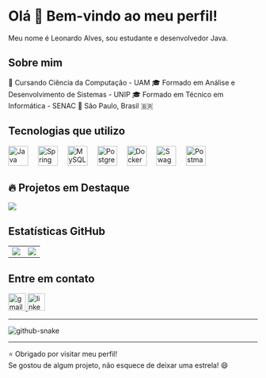 # Olá 👋 Bem-vindo ao meu perfil!

Meu nome é Leonardo Alves, sou estudante e desenvolvedor Java.

## Sobre mim

📝 Cursando Ciência da Computação - UAM
🎓 Formado em Análise e Desenvolvimento de Sistemas - UNIP
🎓 Formado em Técnico em Informática - SENAC
📍 São Paulo, Brasil 🇧🇷  

## Tecnologias que utilizo 

<div align="left">  
  <img src="https://cdn.jsdelivr.net/gh/devicons/devicon/icons/java/java-original.svg" height="40" alt="Java logo" />  
  <img width="12" />  
  <img src="https://cdn.jsdelivr.net/gh/devicons/devicon/icons/spring/spring-original.svg" height="40" alt="Spring logo" />  
  <img width="12" />  
  <img src="https://cdn.jsdelivr.net/gh/devicons/devicon/icons/mysql/mysql-original.svg" height="40" alt="MySQL logo" />  
  <img width="12" />  
  <img src="https://cdn.jsdelivr.net/gh/devicons/devicon/icons/postgresql/postgresql-original.svg" height="40" alt="PostgreSQL logo" />  
  <img width="12" />  
  <img src="https://cdn.jsdelivr.net/gh/devicons/devicon/icons/docker/docker-original.svg" height="40" alt="Docker logo" />  
  <img width="12" />  
  <img src="https://cdn.jsdelivr.net/gh/devicons/devicon@latest/icons/swagger/swagger-original.svg" height="40" alt="Swagger logo" />
  <img width="12" />  
  <img src="https://cdn.jsdelivr.net/gh/devicons/devicon/icons/postman/postman-original.svg" height="40" alt="Postman logo" />  
</div>

## 🔥 Projetos em Destaque

<a href="https://github.com/LeoAlves02/picpay-transactions" target="_blank">
  <img src="https://github-readme-stats.vercel.app/api/pin/?username=LeoAlves02&repo=picpay-transactions&theme=night-owl" />
</a>

## Estatísticas GitHub

<table>
  <tr>
    <td><img src="https://github-readme-stats.vercel.app/api/top-langs?username=LeoAlves02&layout=compact&langs_count=5&theme=night-owl&hide_border=false" /></td>
    <td><img src="https://github-readme-stats.vercel.app/api?username=LeoAlves02&hide=issues&show_icons=true&count_private=true&theme=night-owl&hide_border=false&rank_icon=github&cache_seconds=1" /></td>
  </tr>
</table>

## Entre em contato

<div align="left">
  <a href="mailto:leoalvesbico@gmail.com" target="_blank">
    <img src="https://img.shields.io/static/v1?message=Gmail&logo=gmail&label=&color=D14836&logoColor=white&labelColor=&style=for-the-badge" height="35" alt="gmail logo" />
  </a>
  <a href="https://www.linkedin.com/in/leonardo-alves-727608208/" target="_blank">
    <img src="https://img.shields.io/static/v1?message=LinkedIn&logo=linkedin&label=&color=0077B5&logoColor=white&labelColor=&style=for-the-badge" height="35" alt="linkedin logo" />
  </a>
</div>

---

<picture>
  <source media="(prefers-color-scheme: dark)" srcset="https://raw.githubusercontent.com/tobiasmeyhoefer/tobiasmeyhoefer/output/github-snake-dark.svg" />
  <source media="(prefers-color-scheme: light)" srcset="https://raw.githubusercontent.com/tobiasmeyhoefer/tobiasmeyhoefer/output/github-snake.svg" />
  <img alt="github-snake" src="https://raw.githubusercontent.com/tobiasmeyhoefer/tobiasmeyhoefer/output/github-snake.svg" />
</picture>

---

⭐ Obrigado por visitar meu perfil!  
Se gostou de algum projeto, não esquece de deixar uma estrela! 😄
